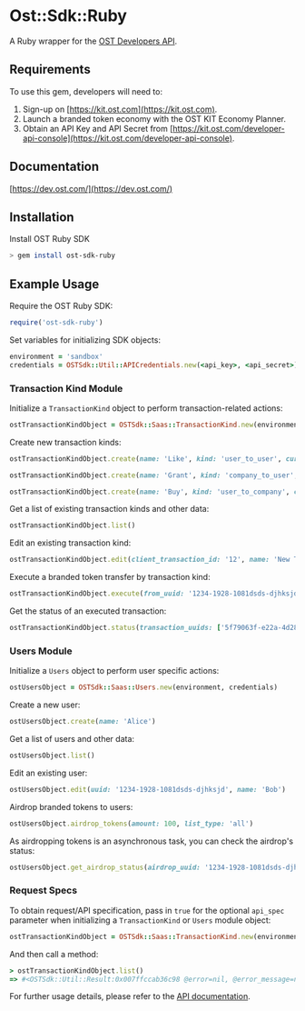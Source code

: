 # Ost::Sdk::Ruby

A Ruby wrapper for the [OST Developers API](https://dev.ost.com/).

## Requirements

To use this gem, developers will need to:
1. Sign-up on [https://kit.ost.com](https://kit.ost.com).
2. Launch a branded token economy with the OST KIT Economy Planner.
3. Obtain an API Key and API Secret from [https://kit.ost.com/developer-api-console](https://kit.ost.com/developer-api-console).

## Documentation

[https://dev.ost.com/](https://dev.ost.com/)

## Installation

Install OST Ruby SDK

```bash
> gem install ost-sdk-ruby
```

## Example Usage

Require the OST Ruby SDK:

```ruby
require('ost-sdk-ruby')
```

Set variables for initializing SDK objects:

```ruby
environment = 'sandbox'
credentials = OSTSdk::Util::APICredentials.new(<api_key>, <api_secret>)
```

### Transaction Kind Module 

Initialize a `TransactionKind` object to perform transaction-related actions:

```ruby
ostTransactionKindObject = OSTSdk::Saas::TransactionKind.new(environment, credentials)
```

Create new transaction kinds:

```ruby
ostTransactionKindObject.create(name: 'Like', kind: 'user_to_user', currency_type: 'usd', currency_value: '1.25', commission_percent: '12')
```

```ruby
ostTransactionKindObject.create(name: 'Grant', kind: 'company_to_user', currency_type: 'bt', currency_value: '12', commission_percent: '0')
```

```ruby
ostTransactionKindObject.create(name: 'Buy', kind: 'user_to_company', currency_type: 'bt', currency_value: '100', commission_percent: '0')
```

Get a list of existing transaction kinds and other data:

```ruby
ostTransactionKindObject.list()
```

Edit an existing transaction kind:

```ruby
ostTransactionKindObject.edit(client_transaction_id: '12', name: 'New Transaction Kind')
```

Execute a branded token transfer by transaction kind:

```ruby
ostTransactionKindObject.execute(from_uuid: '1234-1928-1081dsds-djhksjd', to_uuid: '1234-1928-1081-1223232', transaction_kind: 'Purchase')
```

Get the status of an executed transaction:
  
```ruby
ostTransactionKindObject.status(transaction_uuids: ['5f79063f-e22a-4d28-99d7-dd095f02c72e'])
```

### Users Module

Initialize a `Users` object to perform user specific actions:

```ruby
ostUsersObject = OSTSdk::Saas::Users.new(environment, credentials)
```

Create a new user:

```ruby
ostUsersObject.create(name: 'Alice')
```

Get a list of users and other data:

```ruby
ostUsersObject.list()
```

Edit an existing user:

```ruby
ostUsersObject.edit(uuid: '1234-1928-1081dsds-djhksjd', name: 'Bob')
```

Airdrop branded tokens to users:

```ruby
ostUsersObject.airdrop_tokens(amount: 100, list_type: 'all')
```

As airdropping tokens is an asynchronous task, you can check the airdrop's status:

```ruby
ostUsersObject.get_airdrop_status(airdrop_uuid: '1234-1928-1081dsds-djhksjd')
```

### Request Specs

To obtain request/API specification, pass in `true` for the optional `api_spec` parameter when initializing a `TransactionKind` or `Users` module object:

```ruby
ostTransactionKindObject = OSTSdk::Saas::TransactionKind.new(environment, credentials, true)
```

And then call a method:

```ruby
> ostTransactionKindObject.list()
=> #<OSTSdk::Util::Result:0x007ffccab36c98 @error=nil, @error_message=nil, @error_data=nil, @error_display_text=nil, @error_display_heading=nil, @message=nil, @http_code=200, @data={:request_uri=>"https://sandboxapi.ost.com/transaction-types/list", :request_type=>"GET", :request_params=>"request_timestamp=<request_epoch_timestamp>&signature=<signature>&api_key=<api_key>"}>
```

For further usage details, please refer to the [API documentation](#documentation).